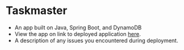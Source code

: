 # Taskmaster
- An app built on Java, Spring Boot, and DynamoDB
- View the app on link to deployed application [here]().
- A description of any issues you encountered during deployment.

